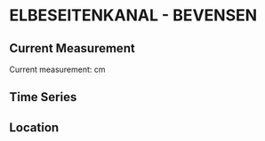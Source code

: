 # ELBESEITENKANAL - BEVENSEN

## Current Measurement

Current measurement: <Value topic="rivers/pegel-online/ESK/BEVENSEN/measurementValue"/> cm

## Time Series

<TimeSeries topic="rivers/pegel-online/ESK/BEVENSEN/measurementValue" period="week" />

## Location

<WorldMap>
  <Marker lat="53.0747965620184" lon="10.603346356554994" labelTopic="rivers/pegel-online/ESK/BEVENSEN" />
</WorldMap>
